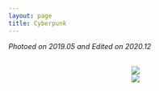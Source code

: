 ```yaml
---
layout: page
title: Cyberpunk
---
```


*Photoed on 2019.05 and Edited on 2020.12*

<br/>

<div align="center">
   <img src="https://ruifmaxx.github.io//images/qinghuangdao/A.jpg" style="zoom:100%" />

   <br/>

   <img src="https://ruifmaxx.github.io//images/qinghuangdao/B.jpg" style="zoom:100%" />
</div>





